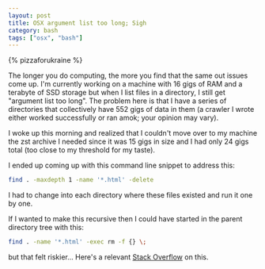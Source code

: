 ```yaml
---
layout: post
title: OSX argument list too long; Sigh
category: bash
tags: ["osx", "bash"]
---
```

{% pizzaforukraine  %}

The longer you do computing, the more you find that the same out issues come up.  I'm currently working on a machine with 16 gigs of RAM and a terabyte of SSD storage but when I list files in a directory, I still get "argument list too long".  The problem here is that I have a series of directories that collectively have 552 gigs of data in them (a crawler I wrote either worked successfully or ran amok; your opinion may vary).  

I woke up this morning and realized that I couldn't move over to my machine the zst archive I needed since it was 15 gigs in size and I had only 24 gigs total (too close to my threshold for my taste).  

I ended up coming up with this command line snippet to address this:

```bash
find . -maxdepth 1 -name '*.html' -delete
```

I had to change into each directory where these files existed and run it one by one.

If I wanted to make this recursive then I could have started in the parent directory tree with this:

```bash
find . -name '*.html' -exec rm -f {} \;
```

but that felt riskier...  Here's a relevant [Stack Overflow](https://stackoverflow.com/questions/11289551/argument-list-too-long-error-for-rm-cp-mv-commands) on this.